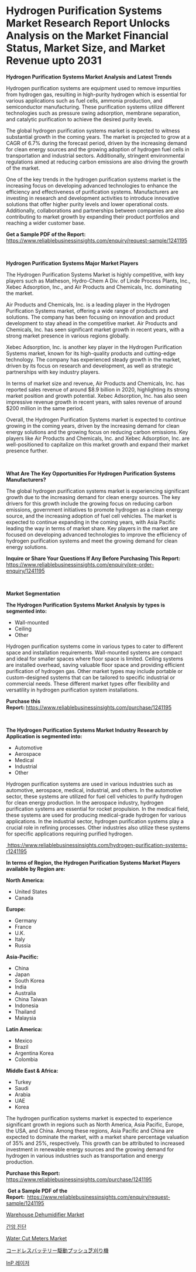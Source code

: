 <p><h1>Hydrogen Purification Systems Market Research Report Unlocks Analysis on the Market Financial Status, Market Size, and Market Revenue upto 2031</h1></p><p><strong>Hydrogen Purification Systems Market Analysis and Latest Trends</strong></p>
<p><p>Hydrogen purification systems are equipment used to remove impurities from hydrogen gas, resulting in high-purity hydrogen which is essential for various applications such as fuel cells, ammonia production, and semiconductor manufacturing. These purification systems utilize different technologies such as pressure swing adsorption, membrane separation, and catalytic purification to achieve the desired purity levels.</p><p>The global hydrogen purification systems market is expected to witness substantial growth in the coming years. The market is projected to grow at a CAGR of 6.7% during the forecast period, driven by the increasing demand for clean energy sources and the growing adoption of hydrogen fuel cells in transportation and industrial sectors. Additionally, stringent environmental regulations aimed at reducing carbon emissions are also driving the growth of the market.</p><p>One of the key trends in the hydrogen purification systems market is the increasing focus on developing advanced technologies to enhance the efficiency and effectiveness of purification systems. Manufacturers are investing in research and development activities to introduce innovative solutions that offer higher purity levels and lower operational costs. Additionally, collaborations and partnerships between companies are also contributing to market growth by expanding their product portfolios and reaching a wider customer base.</p></p>
<p><strong>Get a Sample PDF of the Report:&nbsp;</strong> <a href="https://www.reliablebusinessinsights.com/enquiry/request-sample/1241195">https://www.reliablebusinessinsights.com/enquiry/request-sample/1241195</a></p>
<p>&nbsp;</p>
<p><strong>Hydrogen Purification Systems Major Market Players</strong></p>
<p><p>The Hydrogen Purification Systems Market is highly competitive, with key players such as Matheson, Hydro-Chem A Div. of Linde Process Plants, Inc., Xebec Adsorption, Inc., and Air Products and Chemicals, Inc. dominating the market.</p><p>Air Products and Chemicals, Inc. is a leading player in the Hydrogen Purification Systems market, offering a wide range of products and solutions. The company has been focusing on innovation and product development to stay ahead in the competitive market. Air Products and Chemicals, Inc. has seen significant market growth in recent years, with a strong market presence in various regions globally.</p><p>Xebec Adsorption, Inc. is another key player in the Hydrogen Purification Systems market, known for its high-quality products and cutting-edge technology. The company has experienced steady growth in the market, driven by its focus on research and development, as well as strategic partnerships with key industry players.</p><p>In terms of market size and revenue, Air Products and Chemicals, Inc. has reported sales revenue of around $8.9 billion in 2020, highlighting its strong market position and growth potential. Xebec Adsorption, Inc. has also seen impressive revenue growth in recent years, with sales revenue of around $200 million in the same period.</p><p>Overall, the Hydrogen Purification Systems market is expected to continue growing in the coming years, driven by the increasing demand for clean energy solutions and the growing focus on reducing carbon emissions. Key players like Air Products and Chemicals, Inc. and Xebec Adsorption, Inc. are well-positioned to capitalize on this market growth and expand their market presence further.</p></p>
<p>&nbsp;</p>
<p><strong>What Are The Key Opportunities For Hydrogen Purification Systems Manufacturers?</strong></p>
<p><p>The global hydrogen purification systems market is experiencing significant growth due to the increasing demand for clean energy sources. The key drivers for this growth include the growing focus on reducing carbon emissions, government initiatives to promote hydrogen as a clean energy source, and the increasing adoption of fuel cell vehicles. The market is expected to continue expanding in the coming years, with Asia Pacific leading the way in terms of market share. Key players in the market are focused on developing advanced technologies to improve the efficiency of hydrogen purification systems and meet the growing demand for clean energy solutions.</p></p>
<p><strong>Inquire or Share Your Questions If Any Before Purchasing This Report:</strong> <a href="https://www.reliablebusinessinsights.com/enquiry/pre-order-enquiry/1241195">https://www.reliablebusinessinsights.com/enquiry/pre-order-enquiry/1241195</a></p>
<p>&nbsp;</p>
<p><strong>Market Segmentation</strong></p>
<p><strong>The Hydrogen Purification Systems Market Analysis by types is segmented into:</strong></p>
<p><ul><li>Wall-mounted</li><li>Ceiling</li><li>Other</li></ul></p>
<p><p>Hydrogen purification systems come in various types to cater to different space and installation requirements. Wall-mounted systems are compact and ideal for smaller spaces where floor space is limited. Ceiling systems are installed overhead, saving valuable floor space and providing efficient purification of hydrogen gas. Other market types may include portable or custom-designed systems that can be tailored to specific industrial or commercial needs. These different market types offer flexibility and versatility in hydrogen purification system installations.</p></p>
<p><strong>Purchase this Report:&nbsp;</strong><a href="https://www.reliablebusinessinsights.com/purchase/1241195">https://www.reliablebusinessinsights.com/purchase/1241195</a></p>
<p>&nbsp;</p>
<p><strong>The Hydrogen Purification Systems Market Industry Research by Application is segmented into:</strong></p>
<p><ul><li>Automotive</li><li>Aerospace</li><li>Medical</li><li>Industrial</li><li>Other</li></ul></p>
<p><p>Hydrogen purification systems are used in various industries such as automotive, aerospace, medical, industrial, and others. In the automotive sector, these systems are utilized for fuel cell vehicles to purify hydrogen for clean energy production. In the aerospace industry, hydrogen purification systems are essential for rocket propulsion. In the medical field, these systems are used for producing medical-grade hydrogen for various applications. In the industrial sector, hydrogen purification systems play a crucial role in refining processes. Other industries also utilize these systems for specific applications requiring purified hydrogen.</p></p>
<p><a href="https://www.reliablebusinessinsights.com/hydrogen-purification-systems-r1241195">&nbsp;https://www.reliablebusinessinsights.com/hydrogen-purification-systems-r1241195</a></p>
<p><strong>In terms of Region, the Hydrogen Purification Systems Market Players available by Region are:</strong></p>
<p>
    <p> <strong> North America: </strong>
        <ul>
            <li>United States</li>
            <li>Canada</li>
        </ul>
        </p> 
    <p> <strong> Europe: </strong>
        <ul>
            <li>Germany</li>
            <li>France</li>
            <li>U.K.</li>
            <li>Italy</li>
            <li>Russia</li>
        </ul>
        </p> 
    <p> <strong> Asia-Pacific: </strong>
        <ul>
            <li>China</li>
            <li>Japan</li>
            <li>South Korea</li>
            <li>India</li>
            <li>Australia</li>
            <li>China Taiwan</li>
            <li>Indonesia</li>
            <li>Thailand</li>
            <li>Malaysia</li>
        </ul>
        </p> 
    <p> <strong> Latin America: </strong>
        <ul>
            <li>Mexico</li>
            <li>Brazil</li>
            <li>Argentina Korea</li>
            <li>Colombia</li>
        </ul>
        </p> 
    <p> <strong> Middle East & Africa: </strong>
        <ul>
            <li>Turkey</li>
            <li>Saudi</li>
            <li>Arabia</li>
            <li>UAE</li>
            <li>Korea</li>
        </ul>
    </p>
    </p>
<p><p>The hydrogen purification systems market is expected to experience significant growth in regions such as North America, Asia Pacific, Europe, the USA, and China. Among these regions, Asia Pacific and China are expected to dominate the market, with a market share percentage valuation of 35% and 25%, respectively. This growth can be attributed to increased investment in renewable energy sources and the growing demand for hydrogen in various industries such as transportation and energy production.</p></p>
<p><strong>Purchase this Report: </strong><a href="https://www.reliablebusinessinsights.com/purchase/1241195">https://www.reliablebusinessinsights.com/purchase/1241195</a></p>
<p>&nbsp;<strong>Get a Sample PDF of the Report:&nbsp;&nbsp;</strong><a href="https://www.reliablebusinessinsights.com/enquiry/request-sample/1241195">https://www.reliablebusinessinsights.com/enquiry/request-sample/1241195</a></p>
<p><strong></strong></p>
<p><p><a href="https://github.com/cheribeninsig/Market-Research-Report-List-1/blob/main/warehouse-dehumidifier-market.md">Warehouse Dehumidifier Market</a></p><p><a href="https://github.com/hook46569/Market-Research-Report-List-2/blob/main/8282121171295.md">간암 진단</a></p><p><a href="https://github.com/bznecsdb5/Market-Research-Report-List-1/blob/main/water-cut-meters-market.md">Water Cut Meters Market</a></p><p><a href="https://github.com/FredaJerde/Market-Research-Report-List-1/blob/main/3943580159707.md">コードレスバッテリー駆動プッシュ芝刈り機</a></p><p><a href="https://github.com/admichael111/Market-Research-Report-List-1/blob/main/7540408171296.md">InP 레이저</a></p></p>